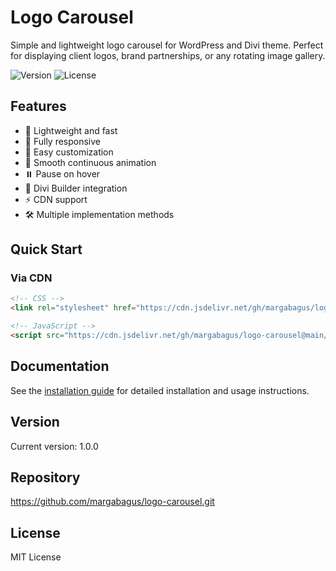 # Logo Carousel

Simple and lightweight logo carousel for WordPress and Divi theme. Perfect for displaying client logos, brand partnerships, or any rotating image gallery.

![Version](https://img.shields.io/badge/version-1.0.0-blue.svg)
![License](https://img.shields.io/badge/license-MIT-green.svg)

## Features
- 🚀 Lightweight and fast
- 📱 Fully responsive
- 🎨 Easy customization
- 🔄 Smooth continuous animation
- ⏸️ Pause on hover
- 🎯 Divi Builder integration
- ⚡ CDN support
- 🛠️ Multiple implementation methods

## Quick Start

### Via CDN
```html
<!-- CSS -->
<link rel="stylesheet" href="https://cdn.jsdelivr.net/gh/margabagus/logo-carousel@main/dist/css/logo-carousel.min.css">

<!-- JavaScript -->
<script src="https://cdn.jsdelivr.net/gh/margabagus/logo-carousel@main/dist/js/logo-carousel.min.js"></script>
```

## Documentation
See the [installation guide](docs/installation.md) for detailed installation and usage instructions.

## Version
Current version: 1.0.0

## Repository
https://github.com/margabagus/logo-carousel.git

## License
MIT License
